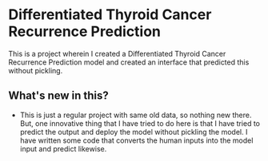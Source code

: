 # Differentiated Thyroid Cancer Recurrence Prediction
This is a project wherein I created a Differentiated Thyroid Cancer Recurrence Prediction model and created an interface that predicted this without pickling.

## What's new in this?
- This is just a regular project with same old data, so nothing new there. But, one innovative thing that I have tried to do here is that I have tried to predict the output and deploy the model without pickling the model. I have written some code that converts the human inputs into the model input and predict likewise.
